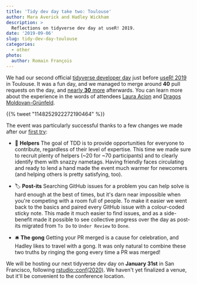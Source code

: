 ```yaml
---
title: 'Tidy dev day take two: Toulouse'
author: Mara Averick and Hadley Wickham
description: >
  Reflections on tidyverse dev day at useR! 2019.
date: '2019-09-06'
slug: tidy-dev-day-toulouse
categories:
  - other
photo:
  author: Romain François
---
```




We had our second official [tidyverse developer
day](https://www.tidyverse.org/articles/2019/04/tidyverse-dev-day-at-user-2019/)
just before [useR! 2019](http://www.user2019.fr/) in Toulouse. It was a fun day, and we managed to merge around **40** pull
requests on the day, and [nearly **30** more](https://github.com/search?q=is%3Apr+label%3A%22tidy-dev-day+%3Anerd_face%3A%22+created%3A%3E2019-07-07+is%3Amerged&type=Issues) afterwards. You can learn more about the experience in the words of attendees [Laura
Acion](https://lacion.rbind.io/post/my-first-user/) and [Dragos
Moldovan-Grünfeld](https://www.mango-solutions.com/blog/user2019-roundup-workflow-reproducibility-and-friends).

<!--html_preserve-->{{% tweet "1148252922272190464" %}}<!--/html_preserve-->

The event was particularly successful thanks to a few changes we made after our 
[first try](https://www.tidyverse.org/articles/2018/11/tidyverse-developer-day-2019/):

  - 🤝 **Helpers** The goal of TDD is to provide 
    opportunities for everyone to contribute, regardless of their level of 
    expertise. This time we made sure to recruit plenty of helpers (~20 for 
    ~70 participants) and to clearly identify them with snazzy nametags. Having 
    friendly faces circulating and ready to lend a hand made the event much 
    warmer for newcomers (and helping others is pretty satisfying, too).
  
  - 🏷 **Post-its** Searching GitHub issues for a problem you
    can help solve is hard enough at the best of times, but it's darn near 
    impossible when you're competing with a room full of people. To make it
    easier we went back to the basics and paired every GitHub issue with a 
    colour-coded sticky note. This made it much easier to find issues, and 
    as a side-benefit made it possible to see collective progress over the day 
    as post-its migrated from `To Do` to `Under Review` to `Done`.
  
  - 🛎 **The gong** Getting your PR merged is a cause for
    celebration, and Hadley likes to travel with a gong. It was only natural 
    to combine these two truths by ringing the gong every time a PR was merged!
 
We will be hosting our next tidyverse dev day on **January 31st** in San
Francisco, following [rstudio::conf(2020)](https://www.rstudio.com/conference/).
We haven't yet finalized a venue, but it'll be convenient to the conference 
location.


